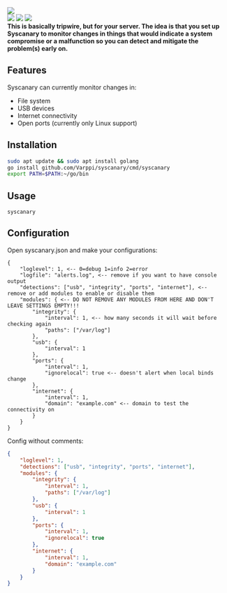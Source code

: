 <img src="https://github.com/user-attachments/assets/0e70decd-79c3-4a4e-bc69-824ad51bfb56">
<div>
  <img src="https://img.shields.io/badge/go-000000?style=for-the-badge&logo=go"> 
  <img src="https://img.shields.io/badge/linux-000000?style=for-the-badge&logo=linux">
  <img src="https://img.shields.io/badge/windows-000000?style=for-the-badge&logo=windows">
</div>
<b>This is basically tripwire, but for your server. The idea is that you set up Syscanary to monitor changes in things that would indicate a system compromise or a malfunction so you can detect and mitigate the problem(s) early on.</b>

## Features
Syscanary can currently monitor changes in:
- File system
- USB devices
- Internet connectivity
- Open ports (currently only Linux support)

## Installation
```bash
sudo apt update && sudo apt install golang  
go install github.com/Varppi/syscanary/cmd/syscanary
export PATH=$PATH:~/go/bin
```

## Usage
`syscanary`

## Configuration
Open syscanary.json and make your configurations:
```
{
    "loglevel": 1, <-- 0=debug 1=info 2=error
    "logfile": "alerts.log", <-- remove if you want to have console output 
    "detections": ["usb", "integrity", "ports", "internet"], <-- remove or add modules to enable or disable them
    "modules": { <-- DO NOT REMOVE ANY MODULES FROM HERE AND DON'T LEAVE SETTINGS EMPTY!!!
        "integrity": {
            "interval": 1, <-- how many seconds it will wait before checking again
            "paths": ["/var/log"]
        },
        "usb": {
            "interval": 1
        },
        "ports": {
            "interval": 1,
            "ignorelocal": true <-- doesn't alert when local binds change
        },
        "internet": {
            "interval": 1,
            "domain": "example.com" <-- domain to test the connectivity on
        }
    }
}
```
Config without comments:
```json
{
    "loglevel": 1,
    "detections": ["usb", "integrity", "ports", "internet"],
    "modules": {
        "integrity": {
            "interval": 1,
            "paths": ["/var/log"]
        },
        "usb": {
            "interval": 1
        },
        "ports": {
            "interval": 1,
            "ignorelocal": true
        },
        "internet": {
            "interval": 1,
            "domain": "example.com"
        }
    }
}
```
